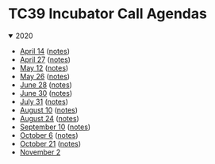 TC39 Incubator Call Agendas
===========================

<details open>
<summary>2020</summary>
  
- [April 14](./2020/04-14.md) ([notes](./notes/2020/04-14.md))
- [April 27](./2020/04-27.md) ([notes](./notes/2020/04-28.md))
- [May 12](./2020/05-12.md) ([notes](./notes/2020/05-12.md))
- [May 26](./2020/05-26.md) ([notes](./notes/2020/05-12.md))
- [June 28](./2020/06-16.md) ([notes](./notes/2020/06-16.md))
- [June 30](./2020/06-30.md) ([notes](./notes/2020/06-30.md))
- [July 31](./2020/07-31.md) ([notes](./notes/2020/07-31.md))
- [August 10](./2020/08-10.md) ([notes](./notes/2020/08-10.md))
- [August 24](./2020/08-24.md) ([notes](./notes/2020/08-24.md))
- [September 10](./2020/09-10.md) ([notes](./notes/2020/09-10.md))
- [October 6](./2020/10-06.md) ([notes](./notes/2020/10-06.md))
- [October 21](./2020/10-21.md) ([notes](./notes/2020/10-21.md))
- [November 2](./2020/11-02.md)
</details>
